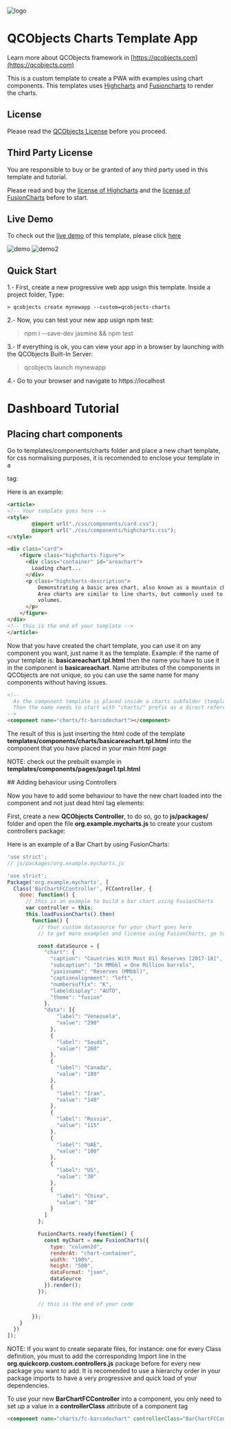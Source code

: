 ![logo](https://qcobjects.dev/qcobjects_01.png)

# QCObjects Charts Template App

Learn more about QCObjects framework in [https://qcobjects.com](https://qcobjects.com)

This is a custom template to create a PWA with examples using chart components. This templates uses [Highcharts](https://www.highcharts.com) and [Fusioncharts](fusioncharts.com) to render the charts.

## License

Please read the [QCObjects License](https://github.com/QuickCorp/QCObjects/blob/master/LICENSE.txt) before you proceed.

## Third Party License

You are responsible to buy or be granted of any third party used in this template and tutorial.

Please read and buy the [license of Highcharts](https://shop.highsoft.com/highcharts) and the [license of FusionCharts](https://www.fusioncharts.com/buy) before to start.

## Live Demo

To check out the [live demo](https://quickcorp.github.io/qcobjects-charts/) of this template, please click [here](https://quickcorp.github.io/qcobjects-charts/)

![demo](img/screenshots/qcobjects-charts-screenshot-demo.png)
![demo2](img/screenshots/qcobjects-charts-screenshot3.png)

## Quick Start

1.- First, create a new progressive web app usign this template. Inside a project folder, Type:

```shell
> qcobjects create mynewapp --custom=qcobjects-charts
```

2.- Now, you can test your new app usign npm test:

> npm i --save-dev jasmine && npm test

3.- If everything is ok, you can view your app in a browser by launching with the QCObjects Built-In Server:

> qcobjects launch mynewapp

4.- Go to your browser and navigate to https://localhost

# Dashboard Tutorial

## Placing chart components

Go to templates/components/charts folder and place a new chart template, for css normalising purposes, it is recomended to enclose your template in a **<article></article>** tag:

Here is an example:

```html
<article>
<!-- Your template goes here -->
<style>
        @import url("./css/components/card.css");
        @import url("./css/components/highcharts.css");
</style>

<div class="card">
    <figure class="highcharts-figure">
      <div class="container" id="areachart">
        Loading chart...
      </div>
      <p class="highcharts-description">
          Demonstrating a basic area chart, also known as a mountain chart.
          Area charts are similar to line charts, but commonly used to visualize
          volumes.
      </p>
    </figure>
</div>
<!-- this is the end of your template -->
</article>
```

Now that you have created the chart template, you can use it on any component you want, just name it as the template. Example: if the name of your template is: **basicareachart.tpl.html** then the name you have to use it in the component is **basicareachart**. Name attributes of the components in QCObjects are not unique, so you can use the same name for many components without having issues.

```html
<!--
  As the component template is placed inside a charts subfolder (templates/components/charts)
  Then the name needs to start with "charts/" prefix as a direct reference to the subfolder path
-->
<component name="charts/fc-barcodechart"></component>
```

The result of this is just inserting the html code of the template **templates/components/charts/basicareachart.tpl.html** into the component that you have placed in your main html page

NOTE: check out the prebuilt example in **templates/components/pages/page1.tpl.html**

## Adding behaviour using Controllers

Now you have to add some behaviour to have the new chart loaded into the component and not just dead html tag elements:

First, create a new **QCObjects Controller**, to do so, go to **js/packages/** folder and open
the file **org.example.mycharts.js** to create your custom controllers package:

Here is an example of a Bar Chart by using FusionCharts:

```javascript
'use strict';
// js/packages/org.example.mycharts.js

'use strict';
Package('org.example.mycharts', [
  Class('BarChartFCController', FCController, {
    done: function() {
      // this is an example to build a bar chart using FusionCharts
      var controller = this;
      this.loadFusionCharts().then(
        function() {
          // Your custom datasource for your chart goes here
          // to get more examples and license using FusionCharts, go to fusioncharts.com

          const dataSource = {
            "chart": {
              "caption": "Countries With Most Oil Reserves [2017-18]",
              "subcaption": "In MMbbl = One Million barrels",
              "yaxisname": "Reserves (MMbbl)",
              "captionalignment": "left",
              "numbersuffix": "K",
              "labeldisplay": "AUTO",
              "theme": "fusion"
            },
            "data": [{
                "label": "Venezuela",
                "value": "290"
              },
              {
                "label": "Saudi",
                "value": "260"
              },
              {
                "label": "Canada",
                "value": "180"
              },
              {
                "label": "Iran",
                "value": "140"
              },
              {
                "label": "Russia",
                "value": "115"
              },
              {
                "label": "UAE",
                "value": "100"
              },
              {
                "label": "US",
                "value": "30"
              },
              {
                "label": "China",
                "value": "30"
              }
            ]
          };

          FusionCharts.ready(function() {
            const myChart = new FusionCharts({
              type: "column2d",
              renderAt: "chart-container",
              width: "100%",
              height: "500",
              dataFormat: "json",
              dataSource
            }).render();
          });

          // this is the end of your code

        });
    }
  })
]);
```

NOTE: If you want to create separate files, for instance: one for every Class definition, you must to add the corresponding Import line in the **org.quickcorp.custom.controllers.js** package before for every new package you want to add. It is recomended to use a hierarchy order in your package imports to have a very progressive and quick load of your dependencies.

To use your new **BarChartFCController** into a component, you only need to set up a value in a **controllerClass** attribute of a component tag

```html
<component name="charts/fc-barcodechart" controllerClass="BarChartFCController"></component>
```
